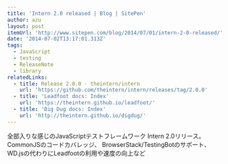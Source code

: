 ```yaml
---
title: 'Intern 2.0 released | Blog | SitePen'
author: azu
layout: post
itemUrl: 'http://www.sitepen.com/blog/2014/07/01/intern-2-0-released/'
date: '2014-07-02T13:17:01.313Z'
tags:
  - JavaScript
  - testing
  - ReleaseNote
  - library
relatedLinks:
  - title: Release 2.0.0 · theintern/intern
    url: 'https://github.com/theintern/intern/releases/tag/2.0.0'
  - title: 'Leadfoot docs: Index'
    url: 'https://theintern.github.io/leadfoot/'
  - title: 'Dig Dug docs: Index'
    url: 'http://theintern.github.io/digdug/'
---
```

全部入りな感じのJavaScriptテストフレームワーク Intern 2.0リリース。
CommonJSのコードカバレッジ、
BrowserStack/TestingBotのサポート、WD.jsの代わりにLeadfootの利用や速度の向上など

